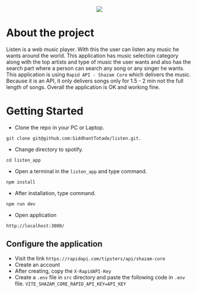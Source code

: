 <div align="center" >
  <img src="https://github.com/SiddhantTotade/spotify/blob/main/app_images/listen_logo.png" />
</div>

# About the project

Listen is a web music player. With this the user can listen any music he wants around the world. This application has music selection category along with the top artists and type of music the user wants and also has the search part where a person can search any song or any singer he wants. This application is using `Rapid API - Shazam Core` which delivers the music. Because it is an API, it only delivers songs only for 1.5 - 2 min not the full length of songs. Overall the application is OK and working fine.

# Getting Started
+ Clone the repo in your PC or Laptop.
```shell
git clone git@github.com:SiddhantTotade/listen.git.
```
+ Change directory to spotify.
```shell
cd listen_app
```
+ Open a terminal in the `listen_app` and type command.
```shell
npm install
```
+ After installation, type command.
```shell
npm run dev
```
+ Open application
```shell
http://localhost:3000/
```

## Configure the application
+ Visit the link `https://rapidapi.com/tipsters/api/shazam-core`
+ Create an account
+ After creating, copy the `X-RapidAPI-Key`
+ Create a `.env` file in `src` directory and paste the following code in `.env` file.
`VITE_SHAZAM_CORE_RAPID_API_KEY=API_KEY`
